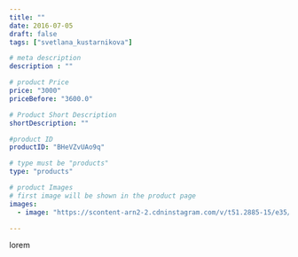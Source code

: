 ```yaml
---
title: ""
date: 2016-07-05
draft: false
tags: ["svetlana_kustarnikova"]

# meta description
description : ""

# product Price
price: "3000"
priceBefore: "3600.0"

# Product Short Description
shortDescription: ""

#product ID
productID: "BHeVZvUAo9q"

# type must be "products"
type: "products"

# product Images
# first image will be shown in the product page
images:
  - image: "https://scontent-arn2-2.cdninstagram.com/v/t51.2885-15/e35/13556858_926562884118900_219100904_n.jpg?se=7&tp=1&_nc_ht=scontent-arn2-2.cdninstagram.com&_nc_cat=100&_nc_ohc=FO720muyAP8AX-lff-O&ccb=7-4&oh=2b6267b86fcf1c08b339cb347c5aa70d&oe=60816C72&ig_cache_key=MTI4NzU2MDY3MTIzOTc2OTk2Mg%3D%3D.2-ccb7-4"

---
```

lorem
